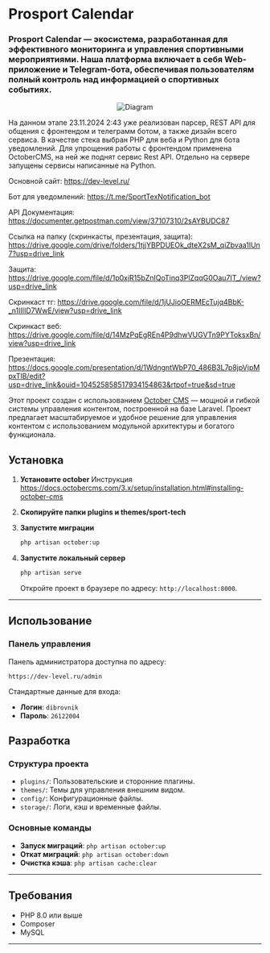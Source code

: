 # Prosport Calendar

### Prosport Calendar — экосистема, разработанная для эффективного мониторинга и управления спортивными мероприятиями. Наша платформа включает в себя Web- приложение и Telegram-бота, обеспечивая пользователям полный контроль над информацией о спортивных событиях.

<p align="center">
    <img src="https://dev-level.ru/storage/app/media/diagram.png" alt="Diagram"/>
</p>

На данном этапе 23.11.2024 2:43 уже реализован парсер, REST API для общения с фронтендом и телеграмм ботом, а также дизайн всего сервиса.
В качестве стека выбран PHP для веба и Python для бота уведомлений.
Для упрощения работы с фронтендом применена OctoberCMS, на ней же поднят сервис Rest API. Отдельно на сервере запущены сервисы написанные на Python.

Основной сайт: https://dev-level.ru/

Бот для уведомлений: https://t.me/SportTexNotification_bot

API Документация: https://documenter.getpostman.com/view/37107310/2sAYBUDC87

Ссылка на папку (скринкасты, презентация, защита): https://drive.google.com/drive/folders/1tjjYBPDUEOk_dteX2sM_qiZbvaa1lUn7?usp=drive_link

Защита: https://drive.google.com/file/d/1p0xjR15bZnIQoTinq3PlZqqG0Oau7IT_/view?usp=drive_link

Скринкаст тг: https://drive.google.com/file/d/1jUJioOERMEcTujq4BbK-_n1IIlID7WwE/view?usp=drive_link

Скринкаст веб: https://drive.google.com/file/d/14MzPqEgREn4P9dhwVUGVTn9PYToksxBn/view?usp=drive_link

Презентация: https://docs.google.com/presentation/d/1WdngntWbP70_486B3L7p8jpVjpMpxTlB/edit?usp=drive_link&ouid=104525858517934154863&rtpof=true&sd=true

Этот проект создан с использованием [October CMS](https://octobercms.com/) — мощной и гибкой системы управления контентом, построенной на базе Laravel. Проект предлагает масштабируемое и удобное решение для управления контентом с использованием модульной архитектуры и богатого функционала.

## Установка

1. **Установите october**
   Инструкция https://docs.octobercms.com/3.x/setup/installation.html#installing-october-cms

2. **Скопируйте папки plugins и themes/sport-tech**

4. **Запустите миграции**
   ```bash
   php artisan october:up
   ```

5. **Запустите локальный сервер**
   ```bash
   php artisan serve
   ```
   Откройте проект в браузере по адресу: `http://localhost:8000`.

---

## Использование

### Панель управления
Панель администратора доступна по адресу:
```
https://dev-level.ru/admin
```

Стандартные данные для входа:
- **Логин**: `dibrovnik`
- **Пароль**: `26122004`

## Разработка

### Структура проекта
- `plugins/`: Пользовательские и сторонние плагины.
- `themes/`: Темы для управления внешним видом.
- `config/`: Конфигурационные файлы.
- `storage/`: Логи, кэш и временные файлы.

### Основные команды
- **Запуск миграций**: `php artisan october:up`
- **Откат миграций**: `php artisan october:down`
- **Очистка кэша**: `php artisan cache:clear`

---

## Требования

- PHP 8.0 или выше
- Composer
- MySQL

---
